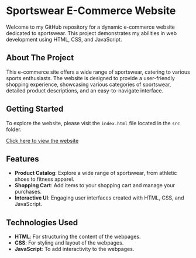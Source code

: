 # Sportswear E-Commerce Website

Welcome to my GitHub repository for a dynamic e-commerce website dedicated to sportswear. This project demonstrates my abilities in web development using HTML, CSS, and JavaScript.

## About The Project

This e-commerce site offers a wide range of sportswear, catering to various sports enthusiasts. The website is designed to provide a user-friendly shopping experience, showcasing various categories of sportswear, detailed product descriptions, and an easy-to-navigate interface.

## Getting Started

To explore the website, please visit the `index.html` file located in the `src` folder.

[Click here to view the website](src/index.html)

## Features
- **Product Catalog**: Explore a wide range of sportswear, from athletic shoes to fitness apparel.
- **Shopping Cart**: Add items to your shopping cart and manage your purchases.
- **Interactive UI**: Engaging user interfaces created with HTML, CSS, and JavaScript.

## Technologies Used

- **HTML**: For structuring the content of the webpages.
- **CSS**: For styling and layout of the webpages.
- **JavaScript**: To add interactivity to the webpages.
